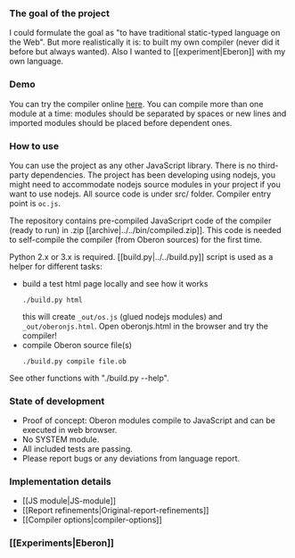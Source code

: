### The goal of the project
I could formulate the goal as "to have traditional static-typed language on the Web". But more realistically it is: to built my own compiler (never did it before but always wanted). Also I wanted to [[experiment|Eberon]] with my own language.

### Demo
You can try the compiler online [here](http://oberspace.dyndns.org/oberonjs.html). You can compile more than one module at a time: modules should be separated by spaces or new lines and imported modules should be placed before dependent ones. 

### How to use
You can use the project as any other JavaScript library. There is no third-party dependencies. The project has been developing using nodejs, you might need to accommodate nodejs source modules in your project if you want to use nodejs. All source code is under src/ folder. Compiler entry point is `oc.js`.

The repository contains pre-compiled JavaScriprt code of the compiler (ready to run) in .zip [[archive|../../bin/compiled.zip]]. This code is needed to self-compile the compiler (from Oberon sources) for the first time.

Python 2.x or 3.x is required. [[build.py|../../build.py]] script is used as a helper for different tasks:
* build a test html page locally and see how it works
    ```
    ./build.py html
    ```
    this will create `_out/os.js` (glued nodejs modules) and `_out/oberonjs.html`. Open oberonjs.html in the browser and try the compiler!
* compile Oberon source file(s)
    ```
    ./build.py compile file.ob
    ```
See other functions with "./build.py --help".

### State of development
* Proof of concept: Oberon modules compile to JavaScript and can be executed in web browser.
* No SYSTEM module.
* All included tests are passing.
* Please report bugs or any deviations from language report.

### Implementation details
* [[JS module|JS-module]]
* [[Report refinements|Original-report-refinements]]
* [[Compiler options|compiler-options]]

### [[Experiments|Eberon]]